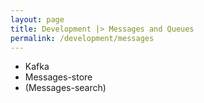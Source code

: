 ```yaml
---
layout: page
title: Development |> Messages and Queues
permalink: /development/messages
---
```


* Kafka
* Messages-store
* (Messages-search)